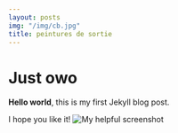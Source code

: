 ```yaml
---
layout: posts
img: "/img/cb.jpg"
title: peintures de sortie
---
```


# Just owo

**Hello world**, this is my first Jekyll blog post.

I hope you like it!
![My helpful screenshot](/img/pret_97.jpg)
